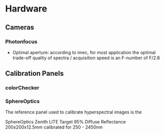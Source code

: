 # Hardware
## Cameras
### Photonfocus
* Optimal aperture: according to imec, for most application the optimal trade-off quality of spectra / acquisition speed is an F-number of F/2.8

## Calibration Panels
### colorChecker
### SphereOptics
The reference panel used to calibrate hyperspectral images is the

SphereOptics Zenith LITE Target
95% Diffuse Reflectance
200x200x12.5mm
calibrated for 250 - 2450nm
